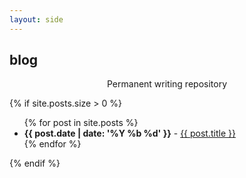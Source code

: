 ```yaml
---
layout: side
---
```


## blog

<p style="text-align: center">Permanent writing repository</p>

{% if site.posts.size > 0 %}
<ul id="blog_index">
  {% for post in site.posts %}
  <li>
    <strong>{{ post.date | date: '%Y %b %d' }}</strong> - <a href="{{ post.url | absolute_url }}" title="{{ post.excerpt | strip_html | truncate: 40 }}">{{ post.title }}</a>
  </li>
  {% endfor %}
</ul>
{% endif %}
